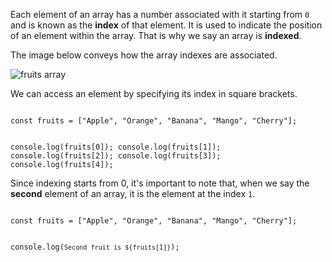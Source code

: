 Each element of an array
has a number associated with it
starting from `0` and is
known as the **index** of that element.
It is used to indicate
the position of an element
within the array.
That is why we say
an array is **indexed**.

The image below conveys how the
array indexes are associated.

![fruits array](https://ik.imagekit.io/d9mvewbju/Course/BigbinaryAcademy/arraylesson_EYRb6cPza.png)

We can access an element by
specifying its index
in square brackets.

<codeblock language="javascript" type="lesson">
<code>
const fruits = ["Apple", "Orange", "Banana", "Mango", "Cherry"];

console.log(fruits[0]);
console.log(fruits[1]);
console.log(fruits[2]);
console.log(fruits[3]);
console.log(fruits[4]);
</code>
</codeblock>

Since indexing starts from 0,
it's important to note that,
when we say the **second** element
of an array, it is the element
at the index `1`.

<codeblock language="javascript" type="lesson">
<code>
const fruits = ["Apple", "Orange", "Banana", "Mango", "Cherry"];

console.log(`Second fruit is ${fruits[1]}`);
</code>
</codeblock>
